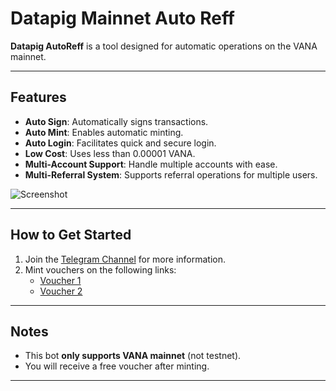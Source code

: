 # Datapig Mainnet Auto Reff  

**Datapig AutoReff** is a tool designed for automatic operations on the VANA mainnet.  

---

## Features  
- **Auto Sign**: Automatically signs transactions.  
- **Auto Mint**: Enables automatic minting.  
- **Auto Login**: Facilitates quick and secure login.  
- **Low Cost**: Uses less than 0.00001 VANA.  
- **Multi-Account Support**: Handle multiple accounts with ease.  
- **Multi-Referral System**: Supports referral operations for multiple users.  

![Screenshot](https://i.ibb.co/w0rvLX4/Cuplikan-layar-2024-07-27-222241.png)  

---

## How to Get Started  
1. Join the [Telegram Channel](https://t.me/sirkel_testnet) for more information.  
2. Mint vouchers on the following links:  
   - [Voucher 1](https://testnet.freee.xyz/manage/abst:0xcF4A0441867E156684CA25B3583D50eE1291e742)  
   - [Voucher 2](https://testnet.freee.xyz/manage/1155/abst:0x581344f60AD6e00c0facF537EECd095da0Aa2D41)  

---

## Notes  
- This bot **only supports VANA mainnet** (not testnet).  
- You will receive a free voucher after minting.  

---
